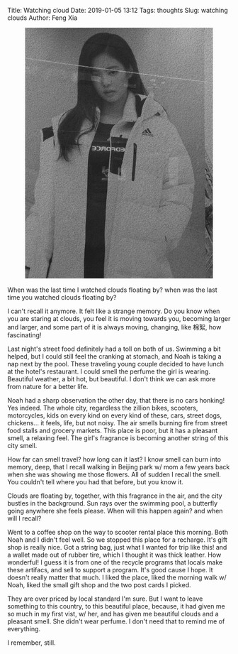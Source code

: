 Title: Watching cloud
Date: 2019-01-05 13:12
Tags: thoughts
Slug: watching clouds
Author: Feng Xia

<figure class="col l6 m6 s12">
  <img src="/images/korea%20addidas.png"/>
</figure>


When was the last time I watched clouds floating by? when was the last
time you watched clouds floating by?

I can't recall it anymore. It felt like a strange memory. Do you know
when you are staring at clouds, you feel it is moving towards you,
becoming larger and larger, and some part of it is always moving,
changing, like 棉絮, how fascinating!

Last night's street food definitely had a toll on both of us. Swimming
a bit helped, but I could still feel the cranking at stomach, and Noah
is taking a nap next by the pool. These traveling young couple decided
to have lunch at the hotel's restaurant. I could smell the perfume
the girl is wearing. Beautiful weather, a bit hot, but beautiful. I
don't think we can ask more from nature for a better life. 

Noah had a sharp observation the other day, that there is no cars
honking! Yes indeed. The whole city, regardless the zillion bikes,
scooters, motorcycles, kids on every kind on every kind of these,
cars, street dogs, chickens... it feels, life, but not noisy. The air
smells burning fire from street food stalls and grocery markets. This
place is poor, but it has a pleasant smell, a relaxing feel. The
girl's fragrance is becoming another string of this city smell.

How far can smell travel? how long can it last? I know smell can burn
into memory, deep, that I recall walking in Beijing park w/ mom a few
years back when she was showing me those flowers. All of sudden I
recall the smell. You couldn't tell where you had that before, but you
know it. 

Clouds are floating by, together, with this fragrance in the air, and
the city bustles in the background. Sun rays over the swimming pool, a
butterfly going anywhere she feels please. When will this happen
again? and when will I recall? 

Went to a coffee shop on the way to scooter rental place this
morning. Both Noah and I didn't feel well. So we stopped this place
for a recharge. It's gift shop is really nice. Got a string bag, just
what I wanted for trip like this! and a wallet made out of rubber
tire, which I thought it was thick leather. How wonderful! I guess it
is from one of the recycle programs that locals make these artifacs,
and sell to support a program. It's good cause I hope. It doesn't
really matter that much. I liked the place, liked the morning walk w/
Noah, liked the small gift shop and the two post cards I picked. 

They are over priced by local standard I'm sure. But I want to leave
something to this country, to this beautiful place, because, it had
given me so much in my first vist, w/ her, and has given me beautiful
clouds and a pleasant smell. She didn't wear perfume. I don't need
that to remind me of everything.

I remember, still.
